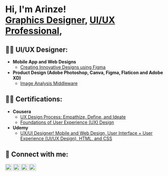 <h1>Hi, I'm Arinze! <br/><a href="https://github.com/joshmadakor1">Graphics Designer</a>, <a href="https://www.linkedin.com/in/joshmadakor/">UI/UX Professional</a>,

<h2>👨‍💻 UI/UX Designer:</h2>

- <b>Mobile App and Web Designs</b>
  - [Creating Innovative Designs using Figma](https://github.com/joshmadakor1/Algorithms-Practice)
- <b>Product Design (Adobe Photoshop, Canva, Figma, Flaticon and Adobe XD)</b>
  - [Image Analysis Middleware](https://github.com/joshmadakor1/4chan-Image-Analysis-Middleware-C964)

<h2>👨‍💻 Certifications:</h2>

  - <b>Cousera</b>
    - [UX Design Process: Empathize, Define, and Ideate](https://www.coursera.org/user/f78ba1272fbc52c39933d3b35984c2a2)
    - [Foundations of User Experience (UX) Design](https://www.coursera.org/user/f78ba1272fbc52c39933d3b35984c2a2)
- <b>Udemy</b>
  - [UX/UI Designer! Mobile and Web Design, User Interface + User Experience (UI/UX Design), HTML, and CSS](https://github.com/joshmadakor1/EncrypterPOC)
 
<h2> 🤳 Connect with me:</h2>

[<img align="left" alt="JoshMadakor | YouTube" width="22px" src="https://cdn.jsdelivr.net/npm/simple-icons@v3/icons/youtube.svg" />][youtube]
[<img align="left" alt="JoshMadakor | Twitter" width="22px" src="https://cdn.jsdelivr.net/npm/simple-icons@v3/icons/twitter.svg" />][twitter]
[<img align="left" alt="JoshMadakor | LinkedIn" width="22px" src="https://cdn.jsdelivr.net/npm/simple-icons@v3/icons/linkedin.svg" />][linkedin]
[<img align="left" alt="JoshMadakor | Instagram" width="22px" src="https://cdn.jsdelivr.net/npm/simple-icons@v3/icons/instagram.svg" />][instagram]

[twitter]: https://twitter.com/joshmadakor
[youtube]: https://www.youtube.com/c/joshmadakor
[instagram]: https://www.instagram.com/joshmadakor/
[linkedin]: https://linkedin.com/in/joshmadakor

<!--
**joshmadakor1/joshmadakor1** is a ✨ _special_ ✨ repository because its `README.md` (this file) appears on your GitHub profile.

Here are some ideas to get you started:

- 🔭 I’m currently working on ...
- 🌱 I’m currently learning ...
- 👯 I’m looking to collaborate on ...
- 🤔 I’m looking for help with ...
- 💬 Ask me about ...
- 📫 How to reach me: ...
- 😄 Pronouns: ...
- ⚡ Fun fact: ...
-->
